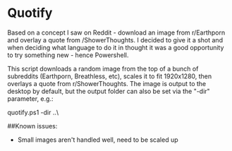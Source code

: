 # Quotify

Based on a concept I saw on Reddit - download an image from r/Earthporn and overlay a quote from /ShowerThoughts.  I decided to give it a shot and when deciding what language to do it in thought it was a good opportunity to try something new - hence Powershell.

This script downloads a random image from the top of a bunch of subreddits (Earthporn, Breathless, etc), scales it to fit 1920x1280, then overlays a quote from r/ShowerThoughts.  The image is output to the desktop by default, but the output folder can also be set via the "-dir" parameter, e.g.:

quotify.ps1 -dir ..\

##Known issues:

- Small images aren't handled well, need to be scaled up